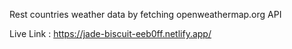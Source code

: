 Rest countries weather data by fetching openweathermap.org API 


Live Link : https://jade-biscuit-eeb0ff.netlify.app/
